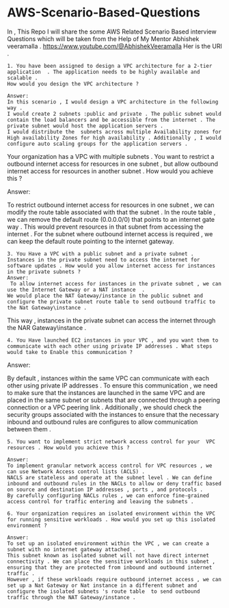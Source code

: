 # AWS-Scenario-Based-Questions
In , This Repo I will share the some AWS Related Scenario Based interview Questions which will be taken from the Help of My Mentor Abhishek veeramalla .
https://www.youtube.com/@AbhishekVeeramalla
Her is the URl .

	1. You have been assigned to design a VPC architecture for a 2-tier application  . The application needs to be highly available and scalable .
	How would you design the VPC architecture ?
	
	Answer:
	In this scenario , I would design a VPC architecture in the following way .
	I would create 2 subnets :public and private . The public subnet would contain the load balancers and be accessible from the internet . The private subnet would host the application servers .
	I would distribute the  subnets across multiple Availability zones for High availability Zones for high availability . Additionally , I would configure auto scaling groups for the application servers .
 Your organization has a VPC with multiple subnets . You want to restrict a outbound internet access for resources in one subnet , but allow outbound internet access for resources in another subnet . How would you achieve this ?

Answer:

To restrict outbound internet access for resources in one subnet , we can modify the route table associated with that the subnet . In the route table , we can remove the default route (0.0.0.0/0) that points to an internet gate way .
This would prevent resources in that subnet from accessing the internet . For the subnet where outbound internet access is required , we can keep the default route pointing to the internet gateway.

	3. You Have a VPC with a public subnet and a private subnet . Instances in the private subnet need to access the internet for software updates . How would you allow internet access for instances in the private subnets ?
	Answer:
	 To allow internet access for instances in the private subnet , we can use the Internet Gateway or a NAT instance  .
	We would place the NAT Gateway/instance in the public subnet and configure the private subnet route table to send outbound traffic to the Nat Gateway\instance .
This way , instances in the private subnet can access the internet through the NAR Gateway\instance .

	4. You Have launched EC2 instances in your VPC , and you want them to communicate with each other using private IP addresses . What steps would take to Enable this communication ?

Answer:

By default , instances within the same VPC can communicate with each other using private IP addresses .
To ensure this communication , we need to make sure that the instances are launched in the same VPC and are placed in the same subnet or subnets that are connected through a peering connection or a VPC peering link .
Additionally , we should check the security groups associated with the instances to ensure that the necessary inbound and outbound  rules are configures to allow communication between them .

	5. You want to implement strict network access control for your  VPC resources . How would you achieve this ?
	
	Answer:
	To implement granular network access control for VPC resources , we can use Network Access control lists (ACLS) .
	NACLS are stateless and operate at the subnet level . We can define inbound and outbound rules in the NACLs to allow or deny traffic based on source and destination IP addresses , ports , and protocols .
	By carefully configuring NACLs rules , we can enforce fine-grained access control for traffic entering and leaving the subnets . 

	6. Your organization requires an isolated environment within the VPC for running sensitive workloads . How would you set up this isolated environment ?
	
	Answer:
	To set up an isolated environment within the VPC , we can create a subnet with no internet gateway attached .
	This subnet known as isolated subnet will not have direct internet connectivity . We can place the sensitive workloads in this subnet , ensuring that they are protected from inbound and outbound internet traffic .
	However , if these workloads require outbound internet access , we can set up a Nat Gateway or Nat instance in a different subnet and configure the isolated subnets 's route table  to send outbound traffic through the NAT Gateway/instance .





